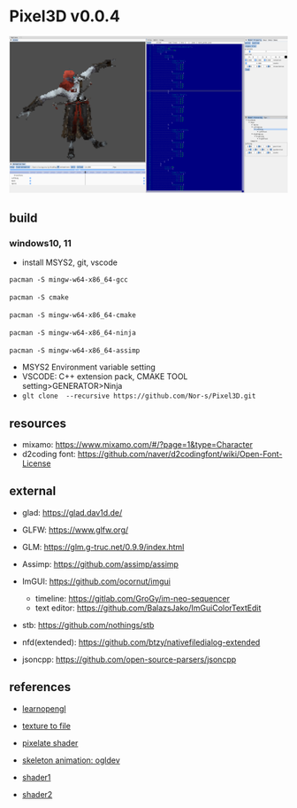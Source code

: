 # **Pixel3D v0.0.4**


![](/screenshot/2022-05-01-1.05.03.png)

## build

### windows10, 11

-   install MSYS2, git, vscode

```
pacman -S mingw-w64-x86_64-gcc

pacman -S cmake

pacman -S mingw-w64-x86_64-cmake

pacman -S mingw-w64-x86_64-ninja

pacman -S mingw-w64-x86_64-assimp
```

-   MSYS2 Environment variable setting
-   VSCODE: C++ extension pack, CMAKE TOOL setting>GENERATOR>Ninja
-   `glt clone  --recursive https://github.com/Nor-s/Pixel3D.git`
## resources

-   mixamo: https://www.mixamo.com/#/?page=1&type=Character
-   d2coding font: https://github.com/naver/d2codingfont/wiki/Open-Font-License

## external

-   glad: https://glad.dav1d.de/

-   GLFW: https://www.glfw.org/

-   GLM: https://glm.g-truc.net/0.9.9/index.html

-   Assimp: https://github.com/assimp/assimp

-   ImGUI: https://github.com/ocornut/imgui

    -   timeline: https://gitlab.com/GroGy/im-neo-sequencer
    -   text editor: https://github.com/BalazsJako/ImGuiColorTextEdit

-   stb: https://github.com/nothings/stb

-   nfd(extended): https://github.com/btzy/nativefiledialog-extended

-   jsoncpp: https://github.com/open-source-parsers/jsoncpp
## references

-   [learnopengl](https://learnopengl.com/)

-   [texture to file](https://stackoverflow.com/questions/11863416/read-texture-bytes-with-glreadpixels)
-   [pixelate shader](https://github.com/genekogan/Processing-Shader-Examples/blob/master/TextureShaders/data/pixelate.glsl)

-   [skeleton animation: ogldev](https://ogldev.org/www/tutorial38/tutorial38.html)

-   [shader1](https://lettier.github.io/3d-game-shaders-for-beginners/)
-   [shader2](https://thebookofshaders.com/)
